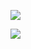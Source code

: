 ![](https://github-readme-stats.vercel.app/api/top-langs?username=yukimura-manase&show_icons=true&locale=en&layout=compact)

![](https://skillicons.dev/icons?i=html,css,js,typescript,php,ruby)
